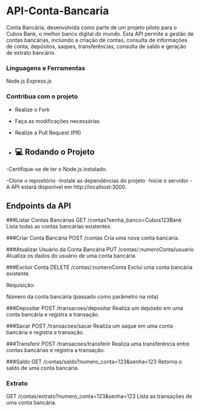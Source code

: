 # API-Conta-Bancaria

Conta Bancária, desenvolvida como parte de um projeto piloto para o Cubos Bank, o melhor banco digital do mundo. 
Esta API permite a gestão de contas bancárias, incluindo a criação de contas, consulta de informações de conta, 
depósitos, saques, transferências, consulta de saldo e geração de extrato bancário.

### Linguagens e Ferramentas

Node.js
Express.js

### Contribua com o projeto

- Realize o Fork
- Faça as modificações necessárias
- Realize a Pull Request (PR)

- ## :computer: Rodando o Projeto

-Certifique-se de ter o Node.js instalado.

-Clone o repositório
-Instale as dependências do projeto
-Inicie o servidor
-A API estará disponível em http://localhost:3000.

## Endpoints da API
###Listar Contas Bancárias
GET /contas?senha_banco=Cubos123Bank
Lista todas as contas bancárias existentes.

###Criar Conta Bancária
POST /contas
Cria uma nova conta bancária.

###Atualizar Usuário da Conta Bancária
PUT /contas/:numeroConta/usuario
Atualiza os dados do usuário de uma conta bancária.

###Excluir Conta
DELETE /contas/:numeroConta
Exclui uma conta bancária existente.

Requisição:

Número da conta bancária (passado como parâmetro na rota)

###Depositar
POST /transacoes/depositar
Realiza um depósito em uma conta bancária e registra a transação.

###Sacar
POST /transacoes/sacar
Realiza um saque em uma conta bancária e registra a transação.

###Transferir
POST /transacoes/transferir
Realiza uma transferência entre contas bancárias e registra a transação.

###Saldo
GET /contas/saldo?numero_conta=123&senha=123
Retorna o saldo de uma conta bancária.

### Extrato
GET /contas/extrato?numero_conta=123&senha=123
Lista as transações de uma conta bancária.
